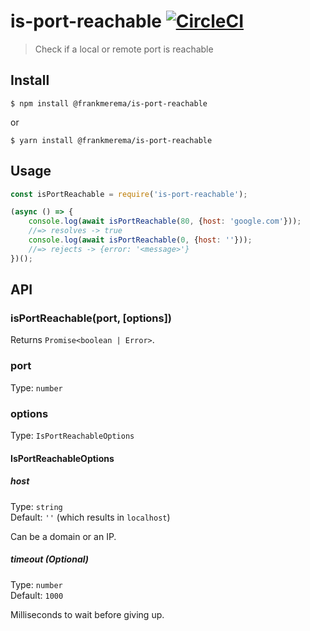 # is-port-reachable [![CircleCI](https://circleci.com/gh/FrankMerema/is-port-reachable/tree/master.svg?style=svg&circle-token=4339deb3d323d2b2ce145f086d7db49e58ed86cb)](https://circleci.com/gh/FrankMerema/is-port-reachable/tree/master)

> Check if a local or remote port is reachable


## Install

```
$ npm install @frankmerema/is-port-reachable
```
or
```
$ yarn install @frankmerema/is-port-reachable
```

## Usage

```js
const isPortReachable = require('is-port-reachable');

(async () => {
	console.log(await isPortReachable(80, {host: 'google.com'}));
	//=> resolves -> true
	console.log(await isPortReachable(0, {host: ''}));
	//=> rejects -> {error: '<message>'}
})();
```


## API

### isPortReachable(port, [options])

Returns `Promise<boolean | Error>`.

### port

Type: `number`

### options

Type: `IsPortReachableOptions`

#### IsPortReachableOptions
##### host

Type: `string`\
Default: `''` (which results in `localhost`) 

Can be a domain or an IP.

##### timeout (Optional)

Type: `number`\
Default: `1000`

Milliseconds to wait before giving up.
